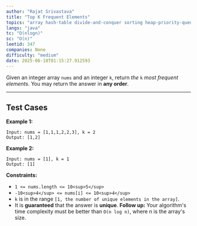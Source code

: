 ```yaml
---
author: "Rajat Srivastava"
title: "Top K Frequent Elements"
topics: "array hash-table divide-and-conquer sorting heap-priority-queue bucket-sort counting quickselect"
langs: "java"
tc: "O(nlogn)"
sc: "O(n)"
leetid: 347
companies: None
difficulty: "medium"
date: 2025-06-18T01:15:27.912593
---
```

Given an integer array `nums` and an integer `k`, return *the* `k` *most frequent elements*. You may return the answer in **any order**.

---
## Test Cases
**Example 1:**
```
Input: nums = [1,1,1,2,2,3], k = 2
Output: [1,2]
```

**Example 2:**
```
Input: nums = [1], k = 1
Output: [1]
```

**Constraints:**
	
* `1 <= nums.length <= 10<sup>5</sup>`
* `-10<sup>4</sup> <= nums[i] <= 10<sup>4</sup>`
* `k` is in the range `[1, the number of unique elements in the array]`.
* It is **guaranteed** that the answer is **unique**.
**Follow up:** Your algorithm's time complexity must be better than `O(n log n)`, where n is the array's size.